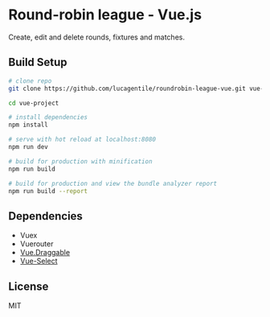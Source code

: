 # Round-robin league - Vue.js
Create, edit and delete rounds, fixtures and matches.

## Build Setup

``` bash
# clone repo
git clone https://github.com/lucagentile/roundrobin-league-vue.git vue-project

cd vue-project

# install dependencies
npm install

# serve with hot reload at localhost:8080
npm run dev

# build for production with minification
npm run build

# build for production and view the bundle analyzer report
npm run build --report
```

## Dependencies
- Vuex
- Vuerouter
- [Vue.Draggable](https://github.com/SortableJS/Vue.Draggable)
- [Vue-Select](https://sagalbot.github.io/vue-select/)

## License
MIT
